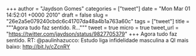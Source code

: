 
+++
author = "Jaydson Gomes"
categories = ["tweet"]
date = "Mon Mar 01 14:52:01 +0000 2010"
draft = false
slug = "26e2a5e079240cbdc6c41707da48a4b1a763a60c"
tags = ["tweet"]
title = """Agora tudo faz sentido. R..."""
tweet = true
micro = true
tweet_url = "https://twitter.com/jaydson/status/9827705379"
+++
Agora tudo faz sentido. RT: @paulinhazucco: Estudo liga infidelidade masculina a QI mais baixo: http://bit.ly/cZcnRY
